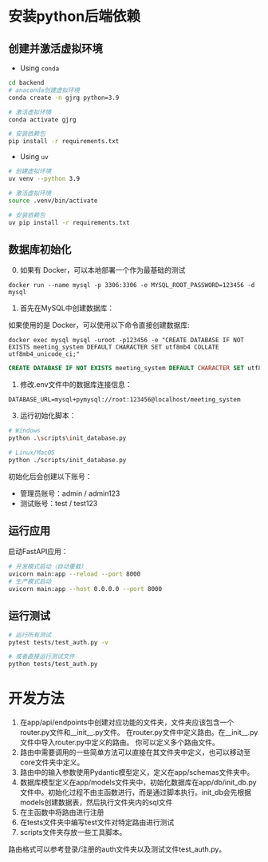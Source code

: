# 安装python后端依赖

## 创建并激活虚拟环境

+ Using `conda`

```bash
cd backend
# anaconda创建虚拟环境
conda create -n gjrg python=3.9

# 激活虚拟环境
conda activate gjrg

# 安装依赖包
pip install -r requirements.txt
```

+ Using `uv`

```bash
# 创建虚拟环境
uv venv --python 3.9

# 激活虚拟环境
source .venv/bin/activate

# 安装依赖包
uv pip install -r requirements.txt
```

## 数据库初始化

0. 如果有 Docker，可以本地部署一个作为最基础的测试

```shell
docker run --name mysql -p 3306:3306 -e MYSQL_ROOT_PASSWORD=123456 -d mysql
```


1. 首先在MySQL中创建数据库：

如果使用的是 Docker，可以使用以下命令直接创建数据库:

```shell
docker exec mysql mysql -uroot -p123456 -e "CREATE DATABASE IF NOT EXISTS meeting_system DEFAULT CHARACTER SET utf8mb4 COLLATE utf8mb4_unicode_ci;"
```

```sql
CREATE DATABASE IF NOT EXISTS meeting_system DEFAULT CHARACTER SET utf8mb4 COLLATE utf8mb4_unicode_ci;
```

1. 修改.env文件中的数据库连接信息：

```
DATABASE_URL=mysql+pymysql://root:123456@localhost/meeting_system
```

3. 运行初始化脚本：

```bash
# Windows
python .\scripts\init_database.py

# Linux/MacOS
python ./scripts/init_database.py
```

初始化后会创建以下账号：

- 管理员账号：admin / admin123
- 测试账号：test / test123

## 运行应用

启动FastAPI应用：

```bash
# 开发模式启动（自动重载）
uvicorn main:app --reload --port 8000
# 生产模式启动
uvicorn main:app --host 0.0.0.0 --port 8000
```

## 运行测试

```bash
# 运行所有测试
pytest tests/test_auth.py -v

# 或者直接运行测试文件
python tests/test_auth.py
```

# 开发方法

1. 在app/api/endpoints中创建对应功能的文件夹，文件夹应该包含一个router.py文件和__init__.py文件。
   在router.py文件中定义路由。在__init__.py文件中导入router.py中定义的路由。
   你可以定义多个路由文件。
2. 路由中需要调用的一些简单方法可以直接在其文件夹中定义，也可以移动至core文件夹中定义。
3. 路由中的输入参数使用Pydantic模型定义，定义在app/schemas文件夹中。
4. 数据库模型定义在app/models文件夹中，初始化数据库在app/db/init_db.py文件中。初始化过程不由主函数进行，而是通过脚本执行。init_db会先根据models创建数据表，然后执行文件夹内的sql文件
5. 在主函数中将路由进行注册
6. 在tests文件夹中编写test文件对特定路由进行测试
7. scripts文件夹存放一些工具脚本。

路由格式可以参考登录/注册的auth文件夹以及测试文件test_auth.py。
